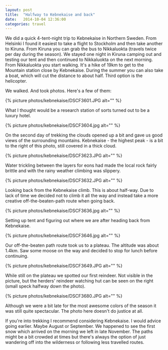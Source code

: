 ```yaml
---
layout: post
title:  "Halfway to Kebnekaise and back"
date:   2014-10-04 12:36:00
categories: travel
---
```


We did a quick 4-tent-night trip to Kebnekaise in Northern Sweden. From Helsinki I found it easiest
 to take a flight to Stockholm and then take another to Kiruna. From Kiruna you can grab the bus to
 Nikkaluokta (travels twice per day during the season). We stayed one night in Kiruna camping out
  and testing our tent and then continued to Nikkaluokta on the next morning. From Nikkaluokta you
  start walking. It's a hike of 19km to get to the Mountain station close by Kebnekaise. During the
  summer you can also take a boat, which will cut the distance to about half. Third option is the
  helicopter.

We walked. And took photos. Here's a few of them:

{% picture photos/kebnekaise/DSCF3601.JPG alt="" %}

What I thought would be a research station of sorts turned out to be a luxury hotel.

{% picture photos/kebnekaise/DSCF3604.jpg alt="" %}

On the second day of trekking the clouds opened up a bit and gave us good views of the surrounding
mountains. Kebnekaise - the highest peak - is a bit to the right of this photo, still covered in
a thick cloud.

{% picture photos/kebnekaise/DSCF3623.JPG alt="" %}

Water trickling between the layers for eons had made the local rock fairly brittle and with the rainy weather climbing was slippery.

{% picture photos/kebnekaise/DSCF3632.JPG alt="" %}

Looking back from the Kebnekaise climb. This is about half-way. Due to lack of time we decided not to 
climb it all the way and instead take a more creative off-the-beaten-path route when going back.

{% picture photos/kebnekaise/DSCF3636.jpg alt="" %}

Setting up tent and figuring out where we are after heading back from Kebnekaise.

{% picture photos/kebnekaise/DSCF3646.jpg alt="" %}

Our off-the-beaten path route took us to a plateau. The altitude was about 1.4km. Saw some moose on 
  the way and decided to stop for lunch before continuing.

{% picture photos/kebnekaise/DSCF3649.JPG alt="" %}

While still on the plateau we spotted our first reindeer. Not visible in the picture, but the herders' reindeer 
watching hut can be seen on the right (small speck halfway down the photo).

{% picture photos/kebnekaise/DSCF3680.JPG alt="" %}

Although we were a bit late for the most awesome colors of the season it was still quite spectacular. 
The photo here doesn't do justice at all.

If you're into trekking I recommend considering Kebnekaise. I would advice going earlier. Maybe August or
September. We happened to see the first snow which arrived on the morning we left in late November. 
The paths might be a bit crowded at times but there's always the option of just wandering off
 into the wilderness or following less travelled routes. 